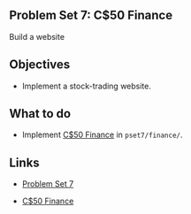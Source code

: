 ## Problem Set 7: C$50 Finance

Build a website

## Objectives

+ Implement a stock-trading website.

## What to do

+ Implement [C$50 Finance][finance] in `pset7/finance/`.

## Links

+ [Problem Set 7](http://docs.cs50.net/2017/x/psets/7/pset7.html)

+ [C$50 Finance][finance]


[finance]: http://docs.cs50.net/problems/finance/finance.html "C$50 Finance specifications"
